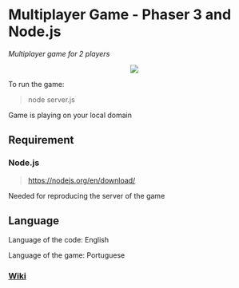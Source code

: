 # Multiplayer Game - Phaser 3 and Node.js

*Multiplayer game for 2 players*

<p align="center">
  <img src="https://i.imgur.com/4UxoMWy.png">
</p>

To run the game:

>node server.js

Game is playing on your local domain

## Requirement

### Node.js

> https://nodejs.org/en/download/

Needed for reproducing the server of the game

## Language

Language of the code: English

Language of the game: Portuguese


### [Wiki](https://github.com/tmsl9/multiplayer-game/wiki)
